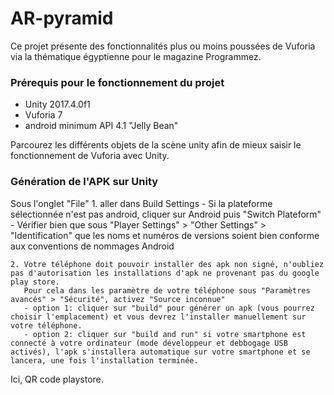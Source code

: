 # AR-pyramid

Ce projet présente des fonctionnalités plus ou moins poussées de Vuforia via la thématique égyptienne pour le magazine Programmez.

### Prérequis pour le fonctionnement du projet 

- Unity 2017.4.0f1 
- Vuforia 7
- android minimum API 4.1 "Jelly Bean"

Parcourez les différents objets de la scène unity afin de mieux saisir 
le fonctionnement de Vuforia avec Unity.

### Génération de l'APK sur Unity 

Sous l'onglet "File" 
	1. aller dans Build Settings
	  - Si la plateforme sélectionnée n'est pas android, cliquer sur Android puis "Switch Plateform"
	  - Vérifier bien que sous "Player Settings" > "Other Settings" > "Identification" que les noms et numéros de versions soient bien conforme aux conventions de nommages Android

	2. Votre téléphone doit pouvoir installer des apk non signé, n'oubliez pas d'autorisation les installations d'apk ne provenant pas du google play store. 
	   Pour cela dans les paramètre de votre téléphone sous "Paramètres avancés" > "Sécurité", activez "Source inconnue"
	   - option 1: cliquer sur "build" pour générer un apk (vous pourrez choisir l'emplacement) et vous devrez l'installer manuellement sur votre téléphone.
	   - option 2: cliquer sur "build and run" si votre smartphone est connecté à votre ordinateur (mode développeur et debbogage USB activés), l'apk s'installera automatique sur votre smartphone et se lancera, une fois l'installation terminée.
     
Ici, QR code playstore.
